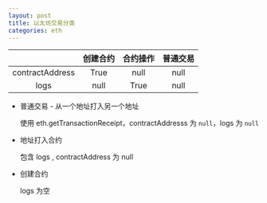 ```yaml
---
layout: post
title: 以太坊交易分类
categories: eth
---
```


|                 | 创建合约 | 合约操作 | 普通交易 |
|:---------------:|:--------:|:--------:|:--------:|
| contractAddress | True     | null     | null     |
| logs            | null     | True     | null     |


+ 普通交易 - 从一个地址打入另一个地址 
  
  使用 eth.getTransactionReceipt，contractAddresss 为 `null`，logs 为 `null`
  
+ 地址打入合约

  包含 logs , contractAddress 为 null
  
+ 创建合约

  logs 为空
  


[1]: https://etherscan.io/
